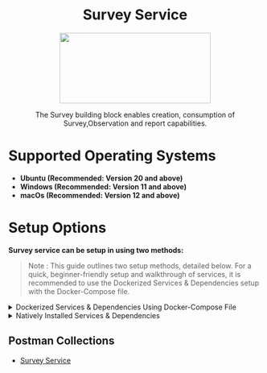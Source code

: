 <div align="center">

# Survey Service

<a href="https://shikshalokam.org/elevate/">
<img
    src="https://shikshalokam.org/wp-content/uploads/2021/06/elevate-logo.png"
    height="140"
    width="300"
  />
</a>

</br>

The Survey building block enables creation, consumption of Survey,Observation and report capabilities.

  

</div>

  
# Supported Operating Systems

-   **Ubuntu (Recommended: Version 20 and above)** 
-   **Windows (Recommended: Version 11 and above)** 
-   **macOs (Recommended: Version 12 and above)**

# Setup Options

**Survey service can be setup in using two methods:**
> Note : This guide outlines two setup methods, detailed below. For a quick, beginner-friendly setup and walkthrough of services, it is recommended to use the Dockerized Services & Dependencies setup with the Docker-Compose file.

<details><summary>Dockerized Services & Dependencies Using Docker-Compose File</summary>


## Dockerized Services & Dependencies

Expectation: By diligently following the outlined steps, you will successfully establish a fully operational Survey application setup, including both the portal and backend services.

## Prerequisites

To set up the Survey application, ensure you have Docker and Docker Compose installed on your system. For Ubuntu users, detailed installation instructions for both can be found in the documentation here: [How To Install and Use Docker Compose on Ubuntu](https://www.digitalocean.com/community/tutorials/how-to-install-and-use-docker-compose-on-ubuntu-20-04). For Windows and MacOS users, you can refer to the Docker documentation for installation instructions: [Docker Compose Installation Guide](https://docs.docker.com/compose/install/). Once these prerequisites are in place, you're all set to get started with setting up the Survey application.

Service also uses gotenberg for creation of project certificate. You can read more about it here : [Gotenberg](https://gotenberg.dev/docs/getting-started/introduction).
 
## Installation

1.  **Create survey Directory:** Create a directory named **survey**.

> Example Command: `mkdir survey && cd survey/`

2.  **Download Docker Compose File:** Retrieve the **[docker-compose.yml](https://github.com/ELEVATE-Project/samiksha-service/raw/main/documentation/1.0.0/dockerized/docker-compose.yml)** file from the Survey service repository and save it to the survey directory.

    ```
    curl -OJL https://github.com/ELEVATE-Project/samiksha-service/raw/documentation-docker/documentation/1.0.0/dockerized/docker-compose.yml
    ```

    > Note: All commands are run from the survey directory.

    Directory structure:
   
     ```
     ./survey
     └── docker-compose.yml
     ```

3.  **Download Environment Files**: Using the OS specific commands given below, download environment files for all the services.


    -  **Ubuntu/Linux/Mac**

         ```
         curl -L -O https://github.com/ELEVATE-Project/samiksha-service/raw/documentation-docker/documentation/1.0.0/dockerized/envs/interface_env \
        -O https://github.com/ELEVATE-Project/samiksha-service/raw/documentation-docker/documentation/1.0.0/dockerized/envs/entity_management_env \
        -O https://github.com/ELEVATE-Project/samiksha-service/raw/documentation-docker/documentation/1.0.0/dockerized/envs/samiksha_env \
        -O https://github.com/ELEVATE-Project/samiksha-service/raw/documentation-docker/documentation/1.0.0/dockerized/envs/notification_env \
        -O https://github.com/ELEVATE-Project/samiksha-service/raw/documentation-docker/documentation/1.0.0/dockerized/envs/scheduler_env \
        -O https://github.com/ELEVATE-Project/samiksha-service/raw/documentation-docker/documentation/1.0.0/dockerized/envs/user_env \
        -O https://github.com/ELEVATE-Project/samiksha-service/raw/documentation-docker/documentation/1.0.0/dockerized/envs/env.js
        ```
    
    -  **Windows**

        ```
        curl -L -O https://github.com/ELEVATE-Project/samiksha-service/raw/main/documentation/1.0.0/dockerized/envs/interface_env
        curl -L -O https://github.com/ELEVATE-Project/samiksha-service/raw/main/documentation/1.0.0/dockerized/envs/entity_management_env
        curl -L -O https://github.com/ELEVATE-Project/samiksha-service/raw/main/documentation/1.0.0/dockerized/envs/samiksha_env
        curl -L -O https://github.com/ELEVATE-Project/samiksha-service/raw/main/documentation/1.0.0/dockerized/envs/notification_env
        curl -L -O https://github.com/ELEVATE-Project/samiksha-service/raw/main/documentation/1.0.0/dockerized/envs/scheduler_env
        curl -L -O https://github.com/ELEVATE-Project/samiksha-service/raw/main/documentation/1.0.0/dockerized/envs/user_env
        curl -L -O https://github.com/ELEVATE-Project/samiksha-service/raw/main/documentation/1.0.0/dockerized/envs/env.js
        ```

>  **Note:** Modify the environment files as necessary for your deployment using any text editor, ensuring that the values are appropriate for your environment. The default values provided in the current files are functional and serve as a good starting point. Refer to the sample env files provided at the [Survey](https://github.com/ELEVATE-Project/samiksha-service/blob/main/.env.sample), [User](https://github.com/ELEVATE-Project/user/blob/master/src/.env.sample), [Notification](https://github.com/ELEVATE-Project/notification/blob/master/src/.env.sample), [Scheduler](https://github.com/ELEVATE-Project/scheduler/blob/master/src/.env.sample), [Interface](https://github.com/ELEVATE-Project/interface-service/blob/main/src/.env.sample) and [Entity-management](https://github.com/ELEVATE-Project/entity-management/blob/main/src/.env.sample) repositories for reference.

>  **Caution:** While the default values in the downloaded environment files enable the Project Application to operate, certain features may not function correctly or could be impaired unless the adopter-specific environment variables are properly configured.

4.  **Download `replace_volume_path` Script File**

    -  **Ubuntu/Linux/Mac**
       ```
        curl -OJL https://raw.githubusercontent.com/ELEVATE-Project/samiksha-service/refs/heads/documentation-docker/documentation/1.0.0/dockerized/scripts/mac-linux/replace_volume_path.sh
       ```
    -  **Windows**
        ```
        curl -OJL https://raw.githubusercontent.com/ELEVATE-Project/samiksha-              
        service/refs/heads/main/documentation/1.0.0/dockerized/scripts/windows/replace_volume_path.bat
        ```
5.  **Run `replace_volume_path` Script File**
 
    -  **Ubuntu/Linux/Mac**

       a. Make the `replace_volume_path.sh` file an executable.
         ```
         chmod +x replace_volume_path.sh
         ```
       b. Run the script file using the following command.
         ```
         ./replace_volume_path.sh
         ```

    -  **Windows**
       Run the script file using the following command.
       ```
       replace_volume_path.sh
       ```

6. **Download `docker-compose-up` & `docker-compose-down` Script Files**

   -   **Ubuntu/Linux/Mac**

       1. Download the files.

          ```
          curl -OJL https://github.com/ELEVATE-Project/samiksha-service/raw/documentation-docker/documentation/1.0.0/dockerized/scripts/mac-linux/docker-compose-up.sh
          ```

          ```
          curl -OJL https://github.com/ELEVATE-Project/samiksha-service/raw/documentation-docker/documentation/1.0.0/dockerized/scripts/mac-linux/docker-compose-down.sh
          ```

        2. Make the files executable by running the following commands.

            ```
            chmod +x docker-compose-up.sh
            ```

            ```
            chmod +x docker-compose-down.sh
            ```

    -    **Windows**	
			```
		    curl -OJL https://github.com/ELEVATE-Project/samiksha-      
			service/raw/features_dockerSetup/documentation/1.0.0/dockerized/scripts/windows/docker-compose-up.bat
			```
		    ```
		    curl -OJL https://github.com/ELEVATE-Project/samiksha-service/raw/main/documentation/1.0.0/dockerized/scripts/windows/docker-compose-down.bat
			```

9.  **Run All Services & Dependencies:** All services and dependencies can be started using the `docker-compose-up` script file.

    -   **Ubuntu/Linux/Mac**

	    ```
	    ./docker-compose-up.sh
	    ```

    -   **Windows**

	    ```
	    docker-compose-up.bat
	    ```

> Double-click the file or run the above command from the terminal.

  

> **Note**: During the first Docker Compose run, the database, migration seeder files, and the script to set the default organization will be executed automatically.



1.  **Access The Survey Application**:Once the services are up and the front-end app bundle is built successfully, navigate to **[localhost:7007](http://localhost:7007/)** to access the Survey app.

  

9.  **Gracefully Stop All Services & Dependencies:**All containers which are part of the docker-compose can be gracefully stopped by pressing `Ctrl + c` in the same terminal where the services are running.

  

10.  **Remove All Service & Dependency Containers**:

  

All docker containers can be stopped and removed by using the `docker-compose-down` file.

  

  

-  **Ubuntu/Linux/Mac**

    ```
    ./docker-compose-down.sh
    ```

 - **Windows**

    ```
    docker-compose-down.bat
    ```
  
>  **Caution**: As per the default configuration in the `docker-compose.yml` file, using the `down` command will lead to data loss since the database container does not persist data. To persist data across `down` commands and subsequent container removals, refer to the "Persistence of Database Data in Docker Containers" section of this documentation.


## Enable Citus Extension
 
User management service comes with this bundle relies on PostgreSQL as its core database system. To boost performance and scalability, users can opt to enable the Citus extension. This transforms PostgreSQL into a distributed database, spreading data across multiple nodes to handle large datasets more efficiently as demand grows.
  

For more information, refer **[Citus Data](https://www.citusdata.com/)**.
  
To enable the Citus extension for mentoring and user services, follow these steps.

1. Create a sub-directory named `user` and download `distributionColumns.sql` into it.

    ```
    mkdir user && \
    curl -o ./user/distributionColumns.sql -JL https://github.com/ELEVATE-Project/samiksha-service/raw/documentation-docker/documentation/1.0.0/distribution-columns/user/distributionColumns.sql
    ```
2. Set up the citus_setup file by following the steps given below.

-  **Ubuntu/Linux/Mac**

1. Download the `citus_setup.sh` file.

    ```
    curl -OJL https://github.com/ELEVATE-Project/samiksha-service/raw/documentation-docker/documentation/1.0.0/dockerized/scripts/mac-linux/citus_setup.sh
    ```

2. Make the setup file executable by running the following command.

    ```
    chmod +x citus_setup.sh
    ```

3. Enable Citus and set distribution columns for `user` database by running the `citus_setup.sh`with the following arguments.

    ```
    ./citus_setup.sh user postgres://postgres:postgres@citus_master:5432/user
    ```

 - **Windows**

1. Download the `citus_setup.bat` file.

    ```
    curl -OJL https://github.com/ELEVATE-Project/samiksha-service/raw/main/documentation/1.0.0/dockerized/scripts/windows/citus_setup.bat
    ```
    
2. Enable Citus and set distribution columns for `user` database by running the `citus_setup.bat`with the following arguments.

    ```
    citus_setup.bat user postgres://postgres:postgres@citus_master:5432/user
    ```

> **Note:** Since the `citus_setup.bat` file requires arguments, it must be run from a terminal.

  

## Persistence Of Database Data In Docker Container 

To ensure the persistence of database data when running `docker compose down`, it is necessary to modify the `docker-compose.yml` file according to the steps given below:

1.  **Modification Of The `docker-compose.yml` File:**

Begin by opening the `docker-compose.yml` file. Locate the section pertaining to the Citus and mongo container and proceed to uncomment the volume specification. This action is demonstrated in the snippet provided below:

```yaml

mongo:
image: 'mongo:4.4.14'
restart: 'always'
ports:
- '27017:27017'
networks:
- project_net
volumes:
- mongo-data:/data/db
logging:
driver: none
citus:
image: citusdata/citus:11.2.0
container_name: 'citus_master'
ports:
- 5432:5432
volumes:
- citus-data:/var/lib/postgresql/data
```

2.  **Uncommenting Volume Names Under The Volumes Section:**

Next, navigate to the volumes section of the file and proceed to uncomment the volume names as illustrated in the subsequent snippet:

```yaml

networks:
elevate_net:
external: false
volumes:
citus-data:
mongo-data:
```

By implementing these adjustments, the configuration ensures that when the `docker-compose down` command is executed, the database data is securely stored within the specified volumes. Consequently, this data will be retained and remain accessible, even after the containers are terminated and subsequently reinstated using the `docker-compose up` command.

## Sample User Accounts Generation

During the initial setup of Project services with the default configuration, you may encounter issues creating new accounts through the regular SignUp flow on the Survey portal. This typically occurs because the default SignUp process includes OTP verification to prevent abuse. Until the notification service is configured correctly to send actual emails, you will not be able to create new accounts.

In such cases, you can generate sample user accounts using the steps below. This allows you to explore the Project services and portal immediately after setup.

>  **Warning:** Use this generator only immediately after the initial system setup and before any normal user accounts are created through the portal. It should not be used under any circumstances thereafter.

1.  **Download The `sampleData.sql` Files:**

-  **Ubuntu/Linux/Mac**

    ```
    mkdir -p sample-data/user && curl -L https://raw.githubusercontent.com/ELEVATE-Project/samiksha-service/documentation-docker/documentation/1.0.0/sample-data/mac-linux/user/sampleData.sql -o sample-data/user/sampleData.sql
    ```

 - **Windows**

    ```
    mkdir sample-data\user 2>nul & ^
    curl -L https://raw.githubusercontent.com/ELEVATE-Project/samiksha-service/main/documentation/1.0.0/sample-data/windows/user/sampleData.sql     -o sample-data/user/sampleData.sql
    ```

2.  **Download The `insert_sample_data` Script File:**

-  **Ubuntu/Linux/Mac**

    ```
    curl -L -o insert_sample_data.sh https://raw.githubusercontent.com/ELEVATE-Project/samiksha-service/documentation-docker/documentation/1.0.0/dockerized/scripts/mac-linux/insert_sample_data.sh && chmod +x insert_sample_data.sh
    ```

- **Windows**

    ```
    curl -L -o insert_sample_data.bat https://github.com/ELEVATE-Project/samiksha-    
    service/raw/main/documentation/1.0.0/dockerized/scripts/windows/insert_sample_data.bat
    ```

3.  **Run The `insert_sample_data` Script File:**

-  **Ubuntu/Linux/Mac**

    ```
    ./insert_sample_data.sh user postgres://postgres:postgres@citus_master:5432/user
    ```

 - **Windows**

    ```
    insert_sample_data.bat user postgres://postgres:postgres@citus_master:5432/user
    ```

After successfully running the script mentioned above, the following user accounts will be created and available for login:

| Email ID | Password | Role |
| ------------------------ | ---------- | ----------------------- |
| aaravpatel@example.com | Password1@ | State Education Officer |
| arunimareddy@example.com | Password1@ | State Education Officer |
| aaravpatel@example.com | Password1@ | State Education Officer |

## Insert Initial Data

-  **Ubuntu/Linux** && **Windows**

    ```
    docker exec -it samiksha sh -c "node documentation/1.0.0/dockerized/scripts/mac-linux/insert_sample_solutions.js"
    ```
    
</details>

<details>


<summary>Natively Installed Services & Dependencies </summary>

  

  

## PM2 Managed Services & Natively Installed Dependencies

Expectation: Upon following the prescribed steps, you will achieve a fully operational Survey application setup. Both the portal and backend services are managed using PM2, with all dependencies installed natively on the host system.  

## Prerequisites

Before setting up the following Survey application, dependencies given below should be installed and verified to be running. Refer to the steps given below to install them and verify.

-  **Ubuntu/Linux**

1. Download dependency management scripts:

    ```
    curl -OJL https://raw.githubusercontent.com/ELEVATE-Project/samiksha-    
    service/refs/heads/feature/sample_data_scripts/documentation/1.0.0/scripts/linux/check-dependencies.sh && \
    curl -OJL https://raw.githubusercontent.com/ELEVATE-Project/samiksha-              
    service/refs/heads/feature/sample_data_scripts/documentation/1.0.0/scripts/linux/install-dependencies.sh && \
    curl -OJL https://raw.githubusercontent.com/ELEVATE-Project/samiksha- 
    service/refs/heads/feature/sample_data_scripts/documentation/1.0.0/scripts/linux/uninstall-dependencies.sh && \
    chmod +x check-dependencies.sh && \
    chmod +x install-dependencies.sh && \
    chmod +x uninstall-dependencies.sh
   ```
2. Verify installed dependencies by running `check-dependencies.sh`:

   ```
   ./check-dependencies.sh
   ```

> Note: Keep note of any missing dependencies.

3. Install dependencies by running `install-dependencies.sh`:

   ```
   ./install-dependencies.sh
   ```
> Note: Install all missing dependencies and use check-dependencies script to ensure everything is installed and running.

4. Uninstall dependencies by running `uninstall-dependencies.sh`:

   ```
   ./uninstall-dependencies.sh
   ```

> Warning: Due to the destructive nature of the script (without further warnings), it should only be used during the initial setup of the dependencies. For example, Uninstalling PostgreSQL/Citus using script will lead to data loss. USE EXTREME CAUTION.

> Warning: This script should only be used to uninstall dependencies that were installed via installation script in step 3. If same dependencies were installed using other methods, refrain from using this script. This script is provided in-order to reverse installation in-case issues arise from a bad install.

  
-  **MacOS**

1. Install Node.js 20:

    ```
    brew install node@20
    ```

    ```
    brew link --overwrite node@20
    ```

2. Install Kafka:

    ```
    brew install kafka
    ```

3. Install PostgreSQL 16:

    ```
    brew install postgresql@16
    ```

4. Install PM2:

    ```
    sudo npm install pm2@latest -g
    ```

5. Install Redis:

    ```
    brew install redis
    ```
6. Install Mongo:

    ```
    brew install mongodb-community@7.0
    ```

7. Download `check-dependencies.sh` file:

    ```
    curl -OJL https://raw.githubusercontent.com/ELEVATE-Project/samiksha-    
    service/refs/heads/feature/sample_data_scripts/documentation/1.0.0/scripts/macos/check-dependencies.sh && \
    chmod +x check-dependencies.sh
    ```

8. Verify installed dependencies by running `check-dependencies.sh`:

   ```
   ./check-dependencies.sh
   ```
## Installation

1.  **Create Elevate-survey Directory:** Create a directory named **elevate-survey**.

> Example Command: `mkdir elevate-survey && cd elevate-survey/`

2.  **Git Clone Services And Portal Repositories**

-  **Ubuntu/Linux/MacOS**

    ```
    git clone -b main https://github.com/ELEVATE-Project/samiksha-service.git && \
    git clone -b main https://github.com/ELEVATE-Project/entity-management.git && \
    git clone -b master https://github.com/ELEVATE-Project/user.git && \
    git clone -b master https://github.com/ELEVATE-Project/notification.git && \
    git clone -b main https://github.com/ELEVATE-Project/interface-service.git && \
    git clone -b master https://github.com/ELEVATE-Project/scheduler.git && \
    git clone -b main https://github.com/ELEVATE-Project/observation-survey-projects-pwa.git
    ``` 

3.  **Install NPM Packages**

-  **Ubuntu/Linux/MacOS**

    ```
    cd samiksha-service && npm install && cd ../ && \
    cd user/src && npm install && cd ../.. && \
    cd notification/src && npm install && cd ../.. && \
    cd interface-service/src && npm install && cd ../.. && \
    cd scheduler/src && npm install && cd ../.. && \
    cd observation-survey-projects-pwa && npm install --force && cd ..
    ```  

4.  **Download Environment Files**

-  **Ubuntu/Linux**

    ```
    curl -L -o samiksha-service/.env https://raw.githubusercontent.com/ELEVATE-Project/samiksha-service/refs/heads/feature/sample_data_scripts/documentation/1.0.0/native/envs/survey_service_env && \
    curl -L -o user/src/.env https://raw.githubusercontent.com/ELEVATE-Project/samiksha-service/refs/heads/feature/sample_data_scripts/documentation/1.0.0/native/envs/user_env && \
    curl -L -o notification/src/.env https://raw.githubusercontent.com/ELEVATE-Project/samiksha-service/refs/heads/feature/sample_data_scripts/documentation/1.0.0/native/envs/notification_env && \
    curl -L -o interface-service/src/.env https://raw.githubusercontent.com/ELEVATE-Project/samiksha-service/refs/heads/feature/sample_data_scripts/documentation/1.0.0/native/envs/interface_env && \
    curl -L -o scheduler/src/.env https://raw.githubusercontent.com/ELEVATE-Project/samiksha-service/refs/heads/feature/sample_data_scripts/documentation/1.0.0/native/envs/scheduler_env && \
    curl -L -o observation-survey-projects-pwa/src/environments/environment.ts https://raw.githubusercontent.com/ELEVATE-Project/samiksha-service/refs/heads/feature/sample_data_scripts/documentation/1.0.0/native/envs/environment.ts

    ```

-  **MacOS**

    ```
    curl -L -o samiksha-service/.env https://raw.githubusercontent.com/ELEVATE-Project/samiksha-service/refs/heads/feature/sample_data_scripts/documentation/1.0.0/native/envs/survey_service_env && \
    curl -L -o user/src/.env https://raw.githubusercontent.com/ELEVATE-Project/samiksha-service/refs/heads/feature/sample_data_scripts/documentation/1.0.0/native/envs/user_env && \
    curl -L -o notification/src/.env https://raw.githubusercontent.com/ELEVATE-Project/samiksha-service/refs/heads/feature/sample_data_scripts/documentation/1.0.0/native/envs/notification_env && \
    curl -L -o interface-service/src/.env https://raw.githubusercontent.com/ELEVATE-Project/samiksha-service/refs/heads/feature/sample_data_scripts/documentation/1.0.0/native/envs/interface_env && \
    curl -L -o scheduler/src/.env https://raw.githubusercontent.com/ELEVATE-Project/samiksha-service/refs/heads/feature/sample_data_scripts/documentation/1.0.0/native/envs/scheduler_env && \
    curl -L -o observation-survey-projects-pwa/src/environments/environment.ts https://raw.githubusercontent.com/ELEVATE-Project/samiksha-service/refs/heads/feature/sample_data_scripts/documentation/1.0.0/native/envs/environment.ts

    ```

>  **Note:** Modify the environment files as necessary for your deployment using any text editor, ensuring that the values are appropriate for your environment. The default values provided in the current files are functional and serve as a good starting point. Refer to the sample env files provided at the [Survey](https://github.com/ELEVATE-Project/samiksha/blob/master/src/.env.sample), [User](https://github.com/ELEVATE-Project/user/blob/master/src/.env.sample), [Notification](https://github.com/ELEVATE-Project/notification/blob/master/src/.env.sample), [Scheduler](https://github.com/ELEVATE-Project/scheduler/blob/master/src/.env.sample), and [Interface](https://github.com/ELEVATE-Project/interface-service/blob/main/src/.env.sample) repositories for reference.

  

  

>  **Caution:** While the default values in the downloaded environment files enable the Survey Application to operate, certain features may not function correctly or could be impaired unless the adopter-specific environment variables are properly configured.

  

>

  

> For detailed instructions on adjusting these values, please consult the **[Survey Environment Variable Modification Guide](https://github.com/ELEVATE-Project/mentoring/blob/master/documentation/1.0.0/Survey-Env-Modification-README.md)**.

  

  

>  **Important:** As mentioned in the above linked document, the **User SignUp** functionality may be compromised if key environment variables are not set correctly during deployment. If you opt to skip this setup, consider using the sample user account generator detailed in the `Sample User Accounts Generation` section of this document.

  

  

1.  **Create Databases**

  

  

-  **Ubuntu/Linux**

  

1. Download `create-databases.sh` Script File:

   ```
   curl -OJL https://raw.githubusercontent.com/ELEVATE-Project/samiksha- 
   service/refs/heads/feature/sample_data_scripts/documentation/1.0.0/native/scripts/linux/create-databases.sh
   ```
2. Make the executable by running the following command:

   ```
   chmod +x create-databases.sh
   ```
3. Run the script file:

   ```
   ./create-databases.sh
   ```
-  **MacOS**

1. Download `create-databases.sh` Script File:

   ```
   curl -OJL https://raw.githubusercontent.com/ELEVATE-Project/samiksha- 
   service/refs/heads/feature/sample_data_scripts/documentation/1.0.0/native/scripts/macos/create-databases.sh
   ```
2. Make the executable by running the following command:

   ```
   chmod +x create-databases.sh
   ```
3. Run the script file:

   ```
   ./create-databases.sh
   ```

6.  **Run Migrations To Create Tables**

-  **Ubuntu/Linux/MacOS**

1. Install Sequelize-cli globally:

   ```
   sudo npm i sequelize-cli -g
   ```
2. Run Migrations:

   ```
   cd user/src && npx sequelize-cli db:migrate && cd ../.. && \
   cd notification/src && npx sequelize-cli db:migrate && cd ../..
   ```

7.  **Enabling Citus And Setting Distribution Columns (Optional)**

To boost performance and scalability, users can opt to enable the Citus extension. This transforms PostgreSQL into a distributed database, spreading data across multiple nodes to handle large datasets more efficiently as demand grows.

> NOTE: Currently only available for Linux based operation systems.

  

1. Download user `distributionColumns.sql` file.

   ```
   curl -o ./user/distributionColumns.sql -JL https://raw.githubusercontent.com/ELEVATE-Project/samiksha- 
   service/refs/heads/feature/sample_data_scripts/documentation/1.0.0/user/distributionColumns.sql
   ```
2. Set up the `citus_setup` file by following the steps given below.

-  **Ubuntu/Linux**

1. Download the `citus_setup.sh` file:

   ```
   curl -OJL https://raw.githubusercontent.com/ELEVATE-Project/samiksha- 
   service/refs/heads/feature/sample_data_scripts/documentation/1.0.0/native/scripts/linux/citus_setup.sh
   ```
2. Make the setup file executable by running the following command:

   ```
   chmod +x citus_setup.sh
   ```
3. Enable Citus and set distribution columns for `user` database by running the `citus_setup.sh`with the following arguments.

   ```
   ./citus_setup.sh user postgres://postgres:postgres@localhost:9700/users
   ```
8.  **Insert Initial Data**

Use Survey in-build seeders to insert the initial data.

-  **Ubuntu/Linux/MacOS**

   ```
   cd samiksha-service && npm run db:populate-data && cd ../ && \
   cd user/src && npm run db:seed:all && cd ../..
   ```  
9.  **Start The Services**

Following the steps given below, 2 instances of each MentorEd backend service will be deployed and be managed by PM2 process manager.

-  **Ubuntu/Linux**

   ```
   cd samiksha-service && pm2 start app.js -i 2 --name survey-service && cd ../ && \
   cd user/src && pm2 start app.js -i 2 --name survey-user && cd ../.. && \
   cd notification/src && pm2 start app.js -i 2 --name survey-notification && cd ../.. && \
   cd interface-service/src && pm2 start app.js -i 2 --name survey-interface && cd ../.. && \
   cd scheduler/src && pm2 start app.js -i 2 --name survey-scheduler && cd ../..
   ```

-  **MacOS**

   ```
   cd samiksha-service && npx pm2 start app.js -i 2 --name survey-service && cd ../ && \
   cd user/src && npx pm2 start app.js -i 2 --name survey-user && cd ../.. && \
   cd notification/src && npx pm2 start app.js -i 2 --name survey-notification && cd ../.. && \
   cd interface-service/src && npx pm2 start app.js -i 2 --name survey-interface && cd ../.. && \
   cd scheduler/src && npx pm2 start app.js -i 2 --name survey-scheduler && cd ../..
   ```


10.  **Run Service Scripts**

-  **Ubuntu/Linux/MacOS**

   ```
   cd user/src/scripts && node insertDefaultOrg.js && node viewsScript.js && \
   node -r module-alias/register uploadSampleCSV.js && cd ../../..
   ```

11.  **Start The Portal**

Survey portal utilizes Ionic and Angular CLI for building the browser bundle, follow the steps given below to install them and start the portal.
  
-  **Ubuntu/Linux**

1. Install Ionic CLI globally:

   ```
   sudo npm install -g @ionic/cli
   ```

2. Install Angular CLI globally:

   ```
   sudo npm install -g @angular/cli
   ```

3. Navigate to `observation-survey-projects-pwa` directory:

   ```
   cd observation-survey-projects-pwa
   ```

4. Build the portal

   ```
   ionic build
   ```

5. Start the portal:

   ```
   ionic serve
   ```

-  **MacOS**

1. Install Ionic CLI globally:

   ```
   sudo npm install -g @ionic/cli
   ```

2. Install Angular CLI globally:

   ```
   sudo npm install -g @angular/cli
   ```

3. Navigate to `observation-survey-projects-pwa` directory:

   ```
   cd observation-survey-projects-pwa
   ```

4. Build the portal:

   ```
   npx ionic build
   ```

5. Start the portal:

   ```
   npx ionix serve
   ```

-  **Windows**

1. Install Ionic CLI globally:

   ```
   npm install -g @ionic/cli
   ```

2. Install Angular CLI globally:

   ```
   npm install -g @angular/cli
   ```

3. Navigate to `observation-survey-projects-pwa` directory:

   ```
   cd observation-survey-projects-pwa
   ```

4. Build the portal

  ```
  ionic build
  ```

5. Start the portal:

  ```
  ionic serve
  ```

Navigate to http://localhost:8100 to access the Survey Portal.

## Sample User Accounts Generation

During the initial setup of Survey services with the default configuration, you may encounter issues creating new accounts through the regular SignUp flow on the Survey portal. This typically occurs because the default SignUp process includes OTP verification to prevent abuse. Until the notification service is configured correctly to send actual emails, you will not be able to create new accounts.

In such cases, you can generate sample user accounts using the steps below. This allows you to explore the Survey services and portal immediately after setup.

>  **Warning:** Use this generator only immediately after the initial system setup and before any normal user accounts are created through the portal. It should not be used under any circumstances thereafter.

-  **Ubuntu/Linux**

    ```
    curl -o insert_sample_data.sh https://raw.githubusercontent.com/ELEVATE-Project/samiksha-service/refs/heads/feature/sample_data_scripts/documentation/1.0.0/native/scripts/linux/insert_sample_data.sh && \
    chmod +x insert_sample_data.sh && \
    ./insert_sample_data.sh
    ```

-   **MacOS**

    ```
    curl -o insert_sample_data.sh https://raw.githubusercontent.com/ELEVATE-Project/samiksha-service/refs/heads/feature/sample_data_scripts/documentation/1.0.0/scripts/macos/insert_sample_data.sh && \
    chmod +x insert_sample_data.sh && \
    ./insert_sample_data.sh
    ```

After successfully running the script mentioned above, the following user accounts will be created and available for login:

  

  

| Email ID | Password | Role |

  

| ------------------------ | ---------- | ------------------ |

  

| aaravpatel@example.com | Password1@ | Mentee |

  

| arunimareddy@example.com | Password1@ | Mentor |

  

| devikasingh@example.com | Password1@ | Organization Admin |

  

  

</details>

## Postman Collections

-   [Survey Service](https://github.com/ELEVATE-Project/samiksha-service/tree/main/api-doc)
